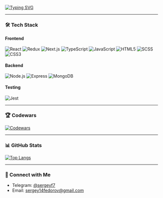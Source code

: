[![Typing SVG](https://readme-typing-svg.herokuapp.com?color=%2336BCF7&lines=Hello,+I'm+Sergey;+A+Web+Developer)](https://git.io/typing-svg)

---
### 🛠️ Tech Stack

#### Frontend
![React](https://img.shields.io/badge/react-%2320232a.svg?style=for-the-badge&logo=react&logoColor=%2361DAFB)
![Redux](https://img.shields.io/badge/-Redux-black?style=for-the-badge&logo=redux)
![Next.js](https://img.shields.io/badge/next.js-000000?style=for-the-badge&logo=nextdotjs&logoColor=white)
![TypeScript](https://img.shields.io/badge/typescript-%23007ACC.svg?style=for-the-badge&logo=typescript&logoColor=white)
![JavaScript](https://img.shields.io/badge/javascript-%23323330.svg?style=for-the-badge&logo=javascript&logoColor=%23F7DF1E)
![HTML5](https://img.shields.io/badge/html5-%23E34F26.svg?style=for-the-badge&logo=html5&logoColor=white)
![SCSS](https://img.shields.io/badge/SCSS-hotpink.svg?style=for-the-badge&logo=SASS&logoColor=white)
![CSS3](https://img.shields.io/badge/css3-%231572B6.svg?style=for-the-badge&logo=css3&logoColor=white)

#### Backend
![Node.js](https://img.shields.io/badge/Node.js-339933?style=for-the-badge&logo=nodedotjs&logoColor=white)
![Express](https://img.shields.io/badge/Express.js-000000?style=for-the-badge&logo=express&logoColor=white)
![MongoDB](https://img.shields.io/badge/MongoDB-47A248?style=for-the-badge&logo=mongodb&logoColor=white)

#### Testing
![Jest](https://img.shields.io/badge/Jest-C21325?style=for-the-badge&logo=jest&logoColor=white)

---

### 🏆 Codewars

[![Codewars](https://www.codewars.com/users/7Sergey/badges/large)](https://www.codewars.com/users/7Sergey)

---

### 📊 GitHub Stats

[![Top Langs](https://github-readme-stats.vercel.app/api/top-langs/?username=anuraghazra&layout=compact)](https://github.com/anuraghazra/github-readme-stats)

---

### 🔗 Connect with Me

- Telegram: [@sergeyf7](https://t.me/sergeyf7)
- Email: [sergey14fedorov@gmail.com](mailto:sergey14fedorov@gmail.com)
